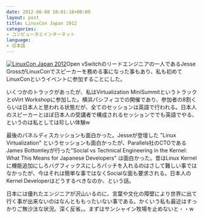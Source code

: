 ```yaml
---
date: 2012-06-08 10:01:18+00:00
layout: post
title: LinuxCon Japan 2012
categories:
- コンピュータとインターネット
language:
- 日本語
---
```


[![LinuxCon Japan 2012](http://blog.shin.do/wp-content/uploads/2012/06/lfe_head_lcjp12_new.png)](http://blog.shin.do/wp-content/uploads/2012/06/lfe_head_lcjp12_new.png)Open vSwitchのリードエンジニアの一人であるJesse GrossがLinuxConでスピーカーを務める事になった事もあり、私も初めてLinuxConというイベントに参加することにした。

いくつかのトラックがあったが、私はVirtualization MiniSummitというトラックとoVirt Workshopに参加した。横浜パシフィコでの開催であり、参加者の8割くらいは日本人と思われる状態だが、全てのセッションは英語で行われる。日本人のスピーカーとほぼ日本人の受講者で構成されるセッションででも英語でやる、というのは私としては珍しい体験w

最後のパネルディスカッションも面白かった。Jesseが登壇した "Linux Virtualization" というセッションも面白かったが、Parallels社のCTOであるJames Bottomleyが行った"Social vs Technical Engineering in the Kernel: What This Means for Japanese Developers" は面白かった。昔はLinux Kernelに機能追加にしろバグフィックスにしろパッチを入れるのはさして難しい事ではなかったが、今はそれは簡単な事ではなくSocialな面も要求される。日本人のKernel Developerはどうするべきなのか、という話。

日本には優れたエンジニアが沢山いるのに、言葉や文化の障壁により世界に出て行く事が出来ないのはなんとももったいない事である。かくいう私も最近はすっかりご無沙汰な状況。深く反省。。まずはサンシャイン牧場を止めないと・・w
